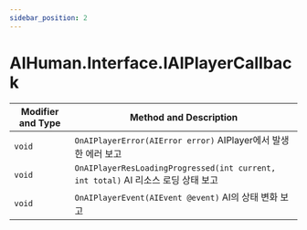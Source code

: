 ```yaml
---
sidebar_position: 2
---
```


# AIHuman.Interface.IAIPlayerCallback

| Modifier and Type | Method and Description                                       |
| ----------------- | ------------------------------------------------------------ |
| `void`            | `OnAIPlayerError(AIError error)` AIPlayer에서 발생한 에러 보고 |
| `void`            | `OnAIPlayerResLoadingProgressed(int current, int total)` AI 리소스 로딩 상태 보고 |
| `void`            | `OnAIPlayerEvent(AIEvent @event)` AI의 상태 변화 보고 |
